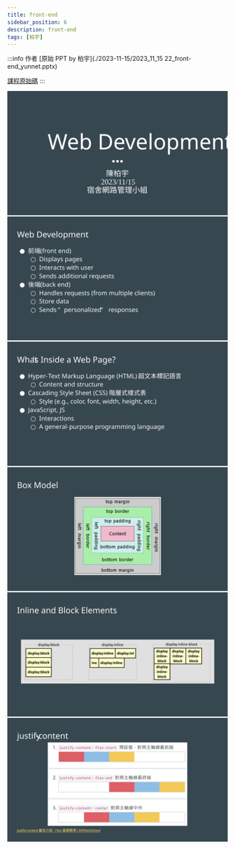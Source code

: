 ```yaml
---
title: front-end
sidebar_position: 6
description: front-end
tags: [柏宇]
---
```

:::info 作者
[原始 PPT by 柏宇](./2023-11-15/2023_11_15 22_front-end_yunnet.pptx)  
  
[課程原始碼](./2023-11-15/index.zip)
:::

![](./2023-11-15/投影片1.SVG)
![](./2023-11-15/投影片2.SVG)
![](./2023-11-15/投影片3.SVG)
![](./2023-11-15/投影片4.SVG)
![](./2023-11-15/投影片5.SVG)
![](./2023-11-15/投影片6.SVG)
